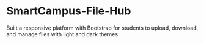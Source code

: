 # SmartCampus-File-Hub
Built a responsive platform with Bootstrap for students to upload, download, and manage files with light and dark themes
